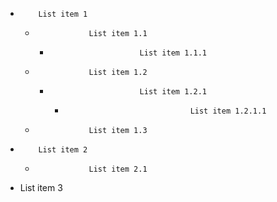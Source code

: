 -         List item 1

    -                 List item 1.1

        -                         List item 1.1.1

    -                 List item 1.2

        -                         List item 1.2.1

            -                                 List item 1.2.1.1

    -                 List item 1.3

-         List item 2

    -                 List item 2.1

- List item 3

